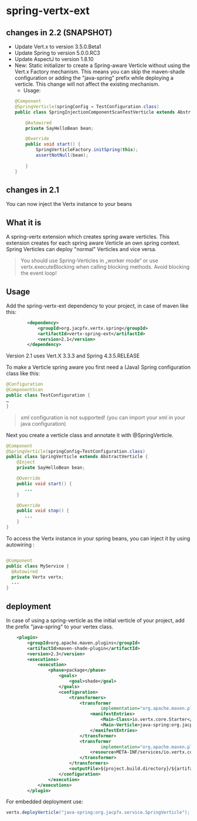 spring-vertx-ext
================

## changes in 2.2 (SNAPSHOT)
- Update Vert.x to version 3.5.0.Beta1
- Update Spring to version 5.0.0.RC3
- Update AspectJ to version 1.8.10
- New: Static initializer to create a Spring-aware Verticle without using the Vert.x Factory mechanism. This means you can skip the maven-shade configuration or adding the "java-spring" prefix while deploying a verticle. This change will not affect the existing mechanism.
  - Usage:  
  ```java
  @Component
  @SpringVerticle(springConfig = TestConfiguration.class)
  public class SpringInjectionComponentScanTestVerticle extends AbstractVerticle {
  
      @Autowired
      private SayHelloBean bean;
  
      @Override
      public void start() {
          SpringVerticleFactory.initSpring(this);
          assertNotNull(bean);
         
      }
  }
   ```

## changes in 2.1
You can now inject the Vertx instance to your beans

## What it is
A spring-vertx extension which creates spring aware verticles. This extension creates for each spring aware Verticle an own spring context.
Spring Verticles can deploy "normal" Verticles and vice versa.
> You should use Spring-Verticles in „worker mode“ or use vertx.executeBlocking when calling blocking methods. Avoid blocking the event loop!

## Usage
Add the spring-vertx-ext dependency to your project, in case of maven like this:
```xml
        <dependency>
            <groupId>org.jacpfx.vertx.spring</groupId>
            <artifactId>vertx-spring-ext</artifactId>
            <version>2.1</version>
        </dependency>
 ```

Version 2.1 uses Vert.X 3.3.3 and Spring 4.3.5.RELEASE



To make a Verticle spring aware you first need a (Java) Spring configuration class like this:
```java
@Configuration
@ComponentScan
public class TestConfiguration {
…
}
 ```
> xml configuration is not supported! (you can import your xml in your java configuration)
 
Next you create a verticle class and annotate it with @SpringVerticle.

```java
@Component
@SpringVerticle(springConfig=TestConfiguration.class)
public class SpringVerticle extends AbstractVerticle {
    @Inject
    private SayHelloBean bean;

    @Override
    public void start() {
       ...
    }

    @Override
    public void stop() {
       ...
    }
}

 ```
To access the Vertx instance in your spring beans, you can inject it by using autowiring :
```java

@Component
public class MyService {
  @Autowired 
  private Vertx vertx;
  ...
}
 ```

## deployment ##

In case of using a spring-verticle as the initial verticle of your project, add the prefix "java-spring" to your vertex class.
```xml
    <plugin>
        <groupId>org.apache.maven.plugins</groupId>
        <artifactId>maven-shade-plugin</artifactId>
        <version>2.3</version>
        <executions>
            <execution>
                <phase>package</phase>
                    <goals>
                        <goal>shade</goal>
                    </goals>
                    <configuration>
                        <transformers>
                            <transformer
                                    implementation="org.apache.maven.plugins.shade.resource.ManifestResourceTransformer">
                                <manifestEntries>
                                    <Main-Class>io.vertx.core.Starter</Main-Class>
                                    <Main-Verticle>java-spring:org.jacpfx.service.SpringVerticle</Main-Verticle>
                                </manifestEntries>
                            </transformer>
                            <transformer
                                    implementation="org.apache.maven.plugins.shade.resource.AppendingTransformer">
                                <resource>META-INF/services/io.vertx.core.spi.VerticleFactory</resource>
                            </transformer>
                        </transformers>
                        <outputFile>${project.build.directory}/${artifactId}-${version}-fat.jar</outputFile>
                    </configuration>
                </execution>
            </executions>
        </plugin>

  ```
  
  For embedded deployment use:
  ```java
  vertx.deployVerticle("java-spring:org.jacpfx.service.SpringVerticle"); 
  ```
  
